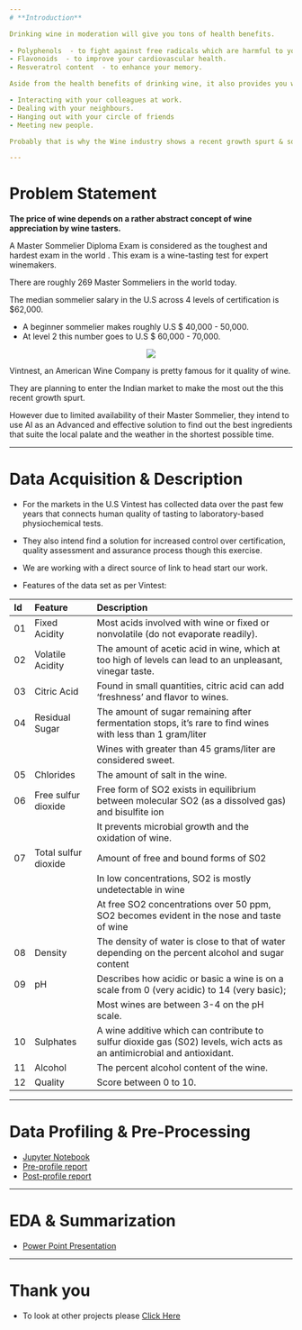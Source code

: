 ```yaml
---
# **Introduction**

Drinking wine in moderation will give you tons of health benefits.
 
- Polyphenols  - to fight against free radicals which are harmful to your body. 
- Flavonoids  - to improve your cardiovascular health. 
- Resveratrol content  - to enhance your memory. 

Aside from the health benefits of drinking wine, it also provides you with various social benefits. 

- Interacting with your colleagues at work. 
- Dealing with your neighbours. 
- Hanging out with your circle of friends
- Meeting new people. 

Probably that is why the Wine industry shows a recent growth spurt & social drinking is on the rise.

---
```


# **Problem Statement**

**The price of wine depends on a rather abstract concept of wine appreciation by wine tasters.**

A Master Sommelier Diploma Exam is considered as the toughest and hardest exam in the world . This exam is a wine-tasting test for expert winemakers. 

There are roughly 269 Master Sommeliers in the world today.

The median sommelier salary in the U.S across 4 levels of certification is $62,000. 

- A beginner sommelier makes roughly U.S $ 40,000 - 50,000. 
- At level 2 this number goes to U.S $ 60,000 - 70,000.
  
<p align="center"><img src="https://raw.githubusercontent.com/insaid2018/Term-2/master/wine%20gif%20term%201%20%26%20Term%202.gif"></p>

Vintnest, an American Wine Company is pretty famous for it quality of wine. 

They are planning to enter the Indian market to make the most out the this recent growth spurt.

However due to limited availability of their Master Sommelier, they intend to use AI as an Advanced and effective solution to find out the best ingredients that suite the local palate and the weather in the shortest possible time.

---
# **Data Acquisition & Description**

- For the markets in the U.S Vintest has collected data over the past few years that connects human quality of tasting to laboratory-based physiochemical tests.

- They also intend find a solution for increased control over certification, quality assessment and assurance process though this exercise.

- We are working with a direct source of link to head start our work.

- Features of the data set as per Vintest:

|Id|Feature|Description|
|:--|:--|:--|
|01|Fixed Acidity| Most acids involved with wine or fixed or nonvolatile (do not evaporate readily).| 
|02|Volatile Acidity|The amount of acetic acid in wine, which at too high of levels can lead to an unpleasant, vinegar taste.| 
|03|Citric Acid|Found in small quantities, citric acid can add ‘freshness’ and flavor to wines.| 
|04|Residual Sugar | The amount of sugar remaining after fermentation stops, it’s rare to find wines with less than 1 gram/liter |
|||Wines with greater than 45 grams/liter are considered sweet.|
|05| Chlorides| The amount of salt in the wine.|
|06| Free sulfur dioxide  | Free form of SO2 exists in equilibrium between molecular SO2 (as a dissolved gas) and bisulfite ion|
|||It prevents microbial growth and the oxidation of wine.|
|07|  Total sulfur dioxide | Amount of free and bound forms of S02| 
|||In low concentrations, SO2 is mostly undetectable in wine|
|||At free SO2 concentrations over 50 ppm, SO2 becomes evident in the nose and taste of wine|
|08| Density| The density of water is close to that of water depending on the percent alcohol and sugar content|
|09| pH | Describes how acidic or basic a wine is on a scale from 0 (very acidic) to 14 (very basic);|
||| Most wines are between 3-4 on the pH scale.|
|10| Sulphates| A wine additive which can contribute to sulfur dioxide gas (S02) levels, wich acts as an antimicrobial and antioxidant.|
|11| Alcohol| The percent alcohol content of the wine.|
|12| Quality| Score between 0 to 10.|

---
# **Data Profiling & Pre-Processing**

- [Jupyter Notebook](https://github.com/Mihir-Ai-lab/Insaid/blob/main/EDA%20Projects/Vintest%20Wines/Vintest%20Wines%20EDA.ipynb "Jupyter Notebook")
- [Pre-profile report](https://raw.githubusercontent.com/Mihir-Ai-lab/Academic-Projects/main/EDA%20Projects/Vintest%20Wines/Vintest_preprofile_report.html "Pre-profile report")
- [Post-profile report](https://raw.githubusercontent.com/Mihir-Ai-lab/Academic-Projects/main/EDA%20Projects/Vintest%20Wines/Vintest_postprofile_report.html "Post-profile report")

---
# **EDA & Summarization**

- [Power Point Presentation](https://docs.google.com/presentation/d/1CsFG0YeROn1KKJ1SNeQewDlud5mIkT2N/edit?usp=drivesdk&ouid=105176624273780999067&rtpof=true&sd=true "Power Point Presentation")

---
# **Thank you**

- To look at other projects please [Click Here](https://github.com/Mihir-Ai-lab/Academic-Projects/tree/main "Click Here")
 

